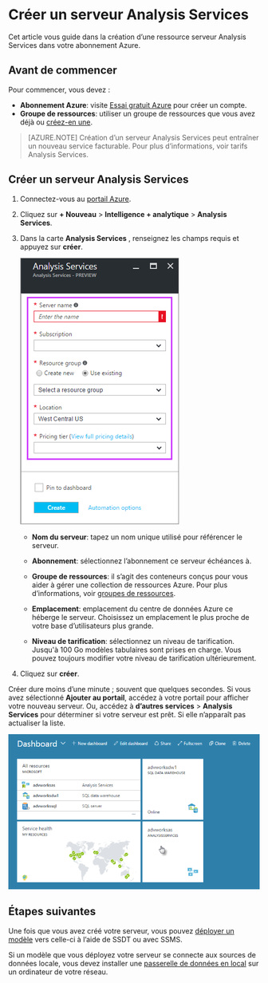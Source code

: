 <properties
   pageTitle="Créer un serveur Analysis Services dans Azure | Microsoft Azure"
   description="Apprenez à créer une instance du serveur Analysis Services dans Azure."
   services="analysis-services"
   documentationCenter=""
   authors="minewiskan"
   manager="erikre"
   editor=""
   tags=""/>
<tags
   ms.service="analysis-services"
   ms.devlang="NA"
   ms.topic="article"
   ms.tgt_pltfrm="NA"
   ms.workload="na"
   ms.date="10/24/2016"
   ms.author="owend"/>

# <a name="create-an-analysis-services-server"></a>Créer un serveur Analysis Services
Cet article vous guide dans la création d’une ressource serveur Analysis Services dans votre abonnement Azure.

## <a name="before-you-begin"></a>Avant de commencer
Pour commencer, vous devez :

- **Abonnement Azure**: visite [Essai gratuit Azure](https://azure.microsoft.com/offers/ms-azr-0044p/) pour créer un compte.
- **Groupe de ressources**: utiliser un groupe de ressources que vous avez déjà ou [créez-en une](../azure-resource-manager/resource-group-overview.md).

> [AZURE.NOTE] Création d’un serveur Analysis Services peut entraîner un nouveau service facturable. Pour plus d’informations, voir tarifs Analysis Services.

## <a name="create-an-analysis-services-server"></a>Créer un serveur Analysis Services

1. Connectez-vous au [portail Azure](https://portal.azure.com).

2. Cliquez sur **+ Nouveau** > **Intelligence + analytique** > **Analysis Services**.

3. Dans la carte **Analysis Services** , renseignez les champs requis et appuyez sur **créer**.

    ![Créer le serveur](./media/analysis-services-create-server/aas-create-server-blade.png)

    - **Nom du serveur**: tapez un nom unique utilisé pour référencer le serveur.

    - **Abonnement**: sélectionnez l’abonnement ce serveur échéances à.

    - **Groupe de ressources**: il s’agit des conteneurs conçus pour vous aider à gérer une collection de ressources Azure. Pour plus d’informations, voir [groupes de ressources](../resource-group-overview.md).

    - **Emplacement**: emplacement du centre de données Azure ce héberge le serveur. Choisissez un emplacement le plus proche de votre base d’utilisateurs plus grande.

    - **Niveau de tarification**: sélectionnez un niveau de tarification. Jusqu'à 100 Go modèles tabulaires sont prises en charge. Vous pouvez toujours modifier votre niveau de tarification ultérieurement.

4. Cliquez sur **créer**.

Créer dure moins d’une minute ; souvent que quelques secondes. Si vous avez sélectionné **Ajouter au portail**, accédez à votre portail pour afficher votre nouveau serveur. Ou, accédez à **d’autres services** > **Analysis Services** pour déterminer si votre serveur est prêt. Si elle n’apparaît pas actualiser la liste.

 ![Tableau de bord](./media/analysis-services-create-server/aas-create-server-dashboard.png)


## <a name="next-steps"></a>Étapes suivantes
Une fois que vous avez créé votre serveur, vous pouvez [déployer un modèle](analysis-services-deploy.md) vers celle-ci à l’aide de SSDT ou avec SSMS.

Si un modèle que vous déployez votre serveur se connecte aux sources de données locale, vous devez installer une [passerelle de données en local](analysis-services-gateway.md) sur un ordinateur de votre réseau.
